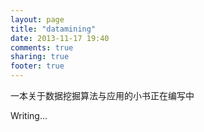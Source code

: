 ```yaml
---
layout: page
title: "datamining"
date: 2013-11-17 19:40
comments: true
sharing: true
footer: true
---
```


一本关于数据挖掘算法与应用的小书正在编写中

Writing...